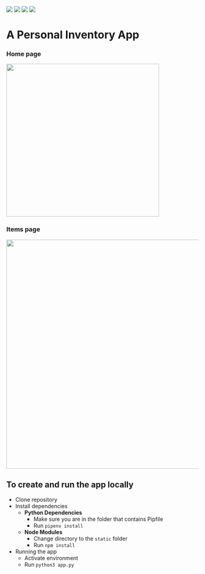 ![](https://img.shields.io/badge/Flask-000000?style=for-the-badge&logo=flask&logoColor=white)
![](https://img.shields.io/badge/SQLite-07405E?style=for-the-badge&logo=sqlite&logoColor=white)
![](https://img.shields.io/badge/VSCode-0078D4?style=for-the-badge&logo=visual%20studio%20code&logoColor=white)
![](https://img.shields.io/badge/Tailwind_CSS-38B2AC?style=for-the-badge&logo=tailwind-css&logoColor=white)


# A Personal Inventory App

### Home page
<img src="https://user-images.githubusercontent.com/39882376/205478807-180c62f8-c2f2-440d-bcb3-4bc44c8d3836.png" width="400px">

### Items page
<img src="https://user-images.githubusercontent.com/39882376/205478654-4086bd47-fbfe-49dc-be00-effa30f28a4e.png" width="600px">


## To create and run the app locally
- Clone repository
- Install dependencies
  - **Python Dependencies**
    - Make sure you are in the folder that contains Pipfile
    - Run `pipenv install`
  - **Node Modules**
    - Change directory to the `static` folder
    - Run `npm install`
- Running the app
  - Activate environment
  - Run `python3 app.py`
